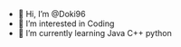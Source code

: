 - 👋 Hi, I’m @Doki96
- 👀 I’m interested in Coding
- 🌱 I’m currently learning Java C++ python


<!---
Doki96/Doki96 is a ✨ special ✨ repository because its `README.md` (this file) appears on your GitHub profile.
You can click the Preview link to take a look at your changes.
--->
